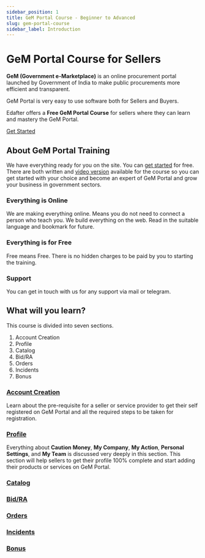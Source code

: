 ```yaml
---
sidebar_position: 1
title: GeM Portal Course - Beginner to Advanced
slug: gem-portal-course
sidebar_label: Introduction
---
```


# GeM Portal Course for Sellers

**GeM (Government e-Marketplace)** is an online procurement portal launched by Government of India to make public procurements more efficient and transparent.

GeM Portal is very easy to use software both for Sellers and Buyers.

Edafter offers a **Free GeM Portal Course** for sellers where they can learn and mastery the GeM Portal.

<a class="btn" href="category/account-creation">Get Started</a>

## About GeM Portal Training

We have everything ready for you on the site. You can [get started](category/account-creation) for free. There are both written and [video version](https://www.youtube.com/@edafter) available for the course so you can get started with your choice and become an expert of GeM Portal and grow your business in government sectors.

### Everything is Online
We are making everything online. Means you do not need to connect a person who teach you. We build everything on the web. Read in the suitable language and bookmark for future.

### Everything is for Free
Free means Free. There is no hidden charges to be paid by you to starting the training.

### Support
You can get in touch with us for any support via mail or telegram.

## What will you learn?
This course is divided into seven sections.
1. Account Creation
2. Profile
3. Catalog
4. Bid/RA
5. Orders
6. Incidents
7. Bonus

### [Account Creation](category/account-creation)
Learn about the pre-requisite for a seller or service provider to get their self registered on GeM Portal and all the required steps to be taken for registration.

### [Profile](category/profile)
Everything about **Caution Money**, **My Company**, **My Action**, **Personal Settings**, and **My Team** is discussed very deeply in this section. This section will help sellers to get their profile 100% complete and start adding their products or services on GeM Portal.

### [Catalog](category/catalog)

### [Bid/RA](category/bidra)

### [Orders](category/orders)

### [Incidents](category/incidents)

### [Bonus](category/bonus)